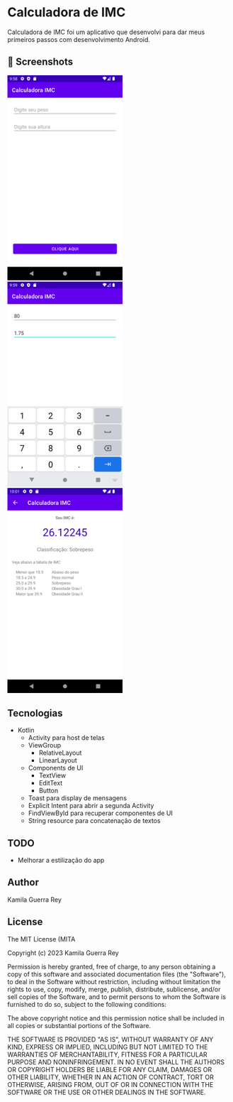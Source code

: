 # Calculadora de IMC

Calculadora de IMC foi um aplicativo que desenvolvi para dar meus primeiros passos com desenvolvimento Android.

## 📸 Screenshots

<img src="results/img1.png" alt="First screen" width="260"/>&emsp;<img src="results/img2.png" alt="Second screen" width="260"/>&emsp;<img src="results/img3.png" alt="Third screen" width="260"/>

## Tecnologias
* Kotlin
  * Activity para host de telas
  * ViewGroup
    * RelativeLayout
    * LinearLayout
  * Components de UI
    * TextView
    * EditText
    * Button
  * Toast para display de mensagens
  * Explicit Intent para abrir a segunda Activity
  * FindViewById para recuperar componentes de UI
  * String resource para concatenação de textos
 

## TODO
* Melhorar a estilização do app

## Author
Kamila Guerra Rey

## License
The MIT License (MITA

Copyright (c) 2023 Kamila Guerra Rey

Permission is hereby granted, free of charge, to any person obtaining a copy
of this software and associated documentation files (the "Software"), to deal
in the Software without restriction, including without limitation the rights
to use, copy, modify, merge, publish, distribute, sublicense, and/or sell
copies of the Software, and to permit persons to whom the Software is
furnished to do so, subject to the following conditions:

The above copyright notice and this permission notice shall be included in all
copies or substantial portions of the Software.

THE SOFTWARE IS PROVIDED "AS IS", WITHOUT WARRANTY OF ANY KIND, EXPRESS OR
IMPLIED, INCLUDING BUT NOT LIMITED TO THE WARRANTIES OF MERCHANTABILITY,
FITNESS FOR A PARTICULAR PURPOSE AND NONINFRINGEMENT. IN NO EVENT SHALL THE
AUTHORS OR COPYRIGHT HOLDERS BE LIABLE FOR ANY CLAIM, DAMAGES OR OTHER
LIABILITY, WHETHER IN AN ACTION OF CONTRACT, TORT OR OTHERWISE, ARISING FROM,
OUT OF OR IN CONNECTION WITH THE SOFTWARE OR THE USE OR OTHER DEALINGS IN THE
SOFTWARE.
